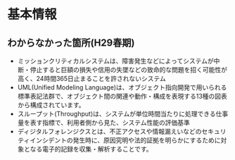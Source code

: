 # 基本情報

## わからなかった箇所(H29春期)

* ミッションクリティカルシステムは、障害発生などによってシステムが中断・停止すると巨額の損失や信用の失墜などの致命的な問題を招く可能性が高く、24時間365日止まることを許されないシステム
* UML(Unified Modeling Language)は、オブジェクト指向開発で用いられる標準表記法群で、オブジェクト間の関連や動作・構成を表現する13種の図表から構成されています。
* スループット(Throughput)は、システムが単位時間当たりに処理できる仕事量を表す指標で、利用者側から見た、システム性能の評価基準
* ディジタルフォレンジクスとは、不正アクセスや情報漏えいなどのセキュリティインシデントの発生時に、原因究明や法的証拠を明らかにするために対象となる電子的記録を収集・解析することです。